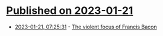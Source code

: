 # [Published on 2023-01-21](index.md)

* [2023-01-21, 07:25:31](https://news.ycombinator.com/item?id=34464602) - [The violent focus of Francis Bacon](https://www.otherlife.co/francisbacon/)
